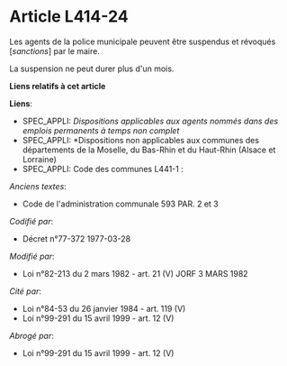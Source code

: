 # Article L414-24

Les agents de la police municipale peuvent être suspendus et révoqués [*sanctions*] par le maire.

La suspension ne peut durer plus d'un mois.

**Liens relatifs à cet article**

**Liens**:

  - SPEC_APPLI: *Dispositions applicables aux agents nommés dans des emplois permanents à temps non complet*
  - SPEC_APPLI: *Dispositions non applicables aux communes des départements de la Moselle, du Bas-Rhin et du Haut-Rhin (Alsace et Lorraine)
  - SPEC_APPLI: Code des communes L441-1 :

_Anciens textes_:

  - Code de l'administration communale 593 PAR. 2 et 3

_Codifié par_:

  - Décret n°77-372 1977-03-28

_Modifié par_:

  - Loi n°82-213 du 2 mars 1982 - art. 21 (V) JORF 3 MARS 1982

_Cité par_:

  - Loi n°84-53 du 26 janvier 1984 - art. 119 (V)
  - Loi n°99-291 du 15 avril 1999 - art. 12 (V)

_Abrogé par_:

  - Loi n°99-291 du 15 avril 1999 - art. 12 (V)
